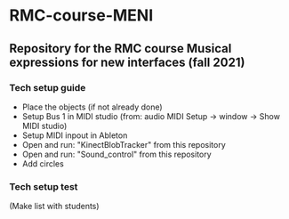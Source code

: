 # RMC-course-MENI
## Repository for the RMC course Musical expressions for new interfaces (fall 2021)

### Tech setup guide
- Place the objects (if not already done)
- Setup Bus 1 in MIDI studio (from: audio MIDI Setup -> window -> Show MIDI studio)
- Setup MIDI inpout in Ableton
- Open and run: "KinectBlobTracker" from this repository
- Open and run: "Sound_control" from this repository
 - Add circles

### Tech setup test
(Make list with students)


